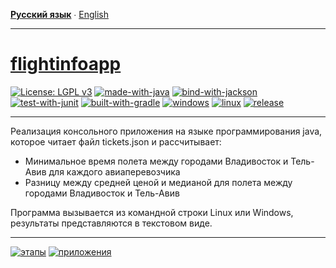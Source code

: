 **[Русский язык](README.ru.md)** ∙ [English](README.md)
___
# [flightinfoapp](https://github.com/maxshushanikov/flightinfoapp)
[![License: LGPL v3](https://img.shields.io/badge/License-LGPL%20v3-blue.svg)](https://www.gnu.org/licenses/lgpl-3.0)
[![made-with-java](https://img.shields.io/badge/Made%20with-java-brown.svg)](https://adoptium.net/de/temurin/releases/)
[![bind-with-jackson](https://img.shields.io/badge/Bind%20with-jackson-yellow.svg)](https://github.com/FasterXML/jackson)
[![test-with-junit](https://img.shields.io/badge/Test%20with-junit5-5865F2.svg)](https://github.com/junit-team/junit5/)
[![built-with-gradle](https://img.shields.io/badge/Built%20with-gradle-1a3ef3.svg)](https://gradle.org/install/)
[![windows](https://img.shields.io/badge/Windows%20-compatible-1df31a.svg)](https://www.microsoft.com/es-es/windows)
[![linux](https://img.shields.io/badge/Linux%20-compatible-1df31a.svg)](https://www.linux.org/)
[![release](https://img.shields.io/badge/Version%20-1.0-FF0000.svg)](https://github.com/ZgzInfinity/Conversimg/releases)
___
Реализация консольного приложения на языке программирования java, которое читает файл tickets.json и рассчитывает:

- Минимальное время полета между городами Владивосток и Тель-Авив для каждого авиаперевозчика
- Разницу между средней ценой и медианой для полета между городами Владивосток и Тель-Авив

Программа вызывается из командной строки Linux или Windows, результаты представляются в текстовом виде.
___
[![этапы](https://img.shields.io/badge/Реализаця-этапы-blue.svg)](https://github.com/maxshushanikov/flightinfoapp/blob/main/STEPS.ru.md)
[![приложения](https://img.shields.io/badge/Запуск-приложения-orange.svg)](https://github.com/maxshushanikov/flightinfoapp/blob/main/USAGE.md)
